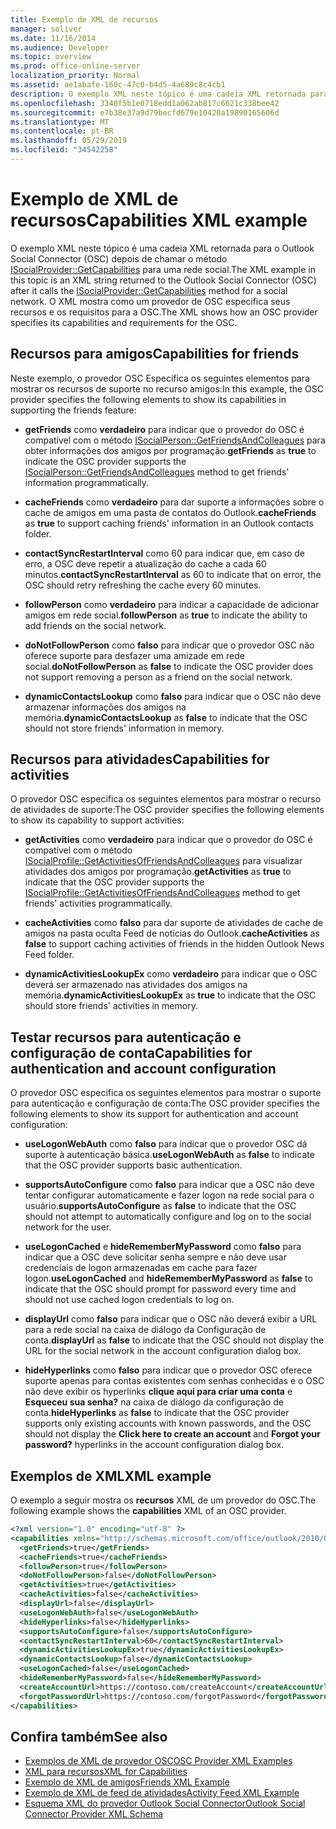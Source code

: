 ```yaml
---
title: Exemplo de XML de recursos
manager: soliver
ms.date: 11/16/2014
ms.audience: Developer
ms.topic: overview
ms.prod: office-online-server
localization_priority: Normal
ms.assetid: ae1abafe-160c-47c0-b4d5-4a689c8c4cb1
description: O exemplo XML neste tópico é uma cadeia XML retornada para o Outlook Social Connector (OSC) depois de chamar o método ISocialProvider::GetCapabilities para uma rede social. O XML mostra como um provedor de OSC especifica seus recursos e os requisitos para a OSC.
ms.openlocfilehash: 3340f5b1e0718edd1a062ab817c6621c338bee42
ms.sourcegitcommit: e7b38e37a9d79becfd679e10420a19890165606d
ms.translationtype: MT
ms.contentlocale: pt-BR
ms.lasthandoff: 05/29/2019
ms.locfileid: "34542258"
---
```

# <a name="capabilities-xml-example"></a><span data-ttu-id="ceef3-104">Exemplo de XML de recursos</span><span class="sxs-lookup"><span data-stu-id="ceef3-104">Capabilities XML example</span></span>

<span data-ttu-id="ceef3-105">O exemplo XML neste tópico é uma cadeia XML retornada para o Outlook Social Connector (OSC) depois de chamar o método [ISocialProvider::GetCapabilities](isocialprovider-getcapabilities.md) para uma rede social.</span><span class="sxs-lookup"><span data-stu-id="ceef3-105">The XML example in this topic is an XML string returned to the Outlook Social Connector (OSC) after it calls the [ISocialProvider::GetCapabilities](isocialprovider-getcapabilities.md) method for a social network.</span></span> <span data-ttu-id="ceef3-106">O XML mostra como um provedor de OSC especifica seus recursos e os requisitos para a OSC.</span><span class="sxs-lookup"><span data-stu-id="ceef3-106">The XML shows how an OSC provider specifies its capabilities and requirements for the OSC.</span></span> 
  
## <a name="capabilities-for-friends"></a><span data-ttu-id="ceef3-107">Recursos para amigos</span><span class="sxs-lookup"><span data-stu-id="ceef3-107">Capabilities for friends</span></span>

<span data-ttu-id="ceef3-108">Neste exemplo, o provedor OSC Especifica os seguintes elementos para mostrar os recursos de suporte no recurso amigos:</span><span class="sxs-lookup"><span data-stu-id="ceef3-108">In this example, the OSC provider specifies the following elements to show its capabilities in supporting the friends feature:</span></span>
  
- <span data-ttu-id="ceef3-109">**getFriends** como **verdadeiro** para indicar que o provedor do OSC é compatível com o método [ISocialPerson::GetFriendsAndColleagues](isocialperson-getfriendsandcolleagues.md) para obter informações dos amigos por programação.</span><span class="sxs-lookup"><span data-stu-id="ceef3-109">**getFriends** as **true** to indicate the OSC provider supports the [ISocialPerson::GetFriendsAndColleagues](isocialperson-getfriendsandcolleagues.md) method to get friends' information programmatically.</span></span> 
    
- <span data-ttu-id="ceef3-110">**cacheFriends** como **verdadeiro** para dar suporte a informações sobre o cache de amigos em uma pasta de contatos do Outlook.</span><span class="sxs-lookup"><span data-stu-id="ceef3-110">**cacheFriends** as **true** to support caching friends' information in an Outlook contacts folder.</span></span> 
    
- <span data-ttu-id="ceef3-111">**contactSyncRestartInterval** como 60 para indicar que, em caso de erro, a OSC deve repetir a atualização do cache a cada 60 minutos.</span><span class="sxs-lookup"><span data-stu-id="ceef3-111">**contactSyncRestartInterval** as 60 to indicate that on error, the OSC should retry refreshing the cache every 60 minutes.</span></span> 
    
- <span data-ttu-id="ceef3-112">**followPerson** como **verdadeiro** para indicar a capacidade de adicionar amigos em rede social.</span><span class="sxs-lookup"><span data-stu-id="ceef3-112">**followPerson** as **true** to indicate the ability to add friends on the social network.</span></span> 
    
- <span data-ttu-id="ceef3-113">**doNotFollowPerson** como **falso** para indicar que o provedor OSC não oferece suporte para desfazer uma amizade em rede social.</span><span class="sxs-lookup"><span data-stu-id="ceef3-113">**doNotFollowPerson** as **false** to indicate the OSC provider does not support removing a person as a friend on the social network.</span></span> 
    
- <span data-ttu-id="ceef3-114">**dynamicContactsLookup** como **falso** para indicar que o OSC não deve armazenar informações dos amigos na memória.</span><span class="sxs-lookup"><span data-stu-id="ceef3-114">**dynamicContactsLookup** as **false** to indicate that the OSC should not store friends' information in memory.</span></span> 
    
## <a name="capabilities-for-activities"></a><span data-ttu-id="ceef3-115">Recursos para atividades</span><span class="sxs-lookup"><span data-stu-id="ceef3-115">Capabilities for activities</span></span>

<span data-ttu-id="ceef3-116">O provedor OSC especifica os seguintes elementos para mostrar o recurso de atividades de suporte:</span><span class="sxs-lookup"><span data-stu-id="ceef3-116">The OSC provider specifies the following elements to show its capability to support activities:</span></span>
  
- <span data-ttu-id="ceef3-117">**getActivities** como **verdadeiro** para indicar que o provedor do OSC é compatível com o método [ISocialProfile::GetActivitiesOfFriendsAndColleagues](isocialprofile-getactivitiesoffriendsandcolleagues.md) para visualizar atividades dos amigos por programação.</span><span class="sxs-lookup"><span data-stu-id="ceef3-117">**getActivities** as **true** to indicate that the OSC provider supports the [ISocialProfile::GetActivitiesOfFriendsAndColleagues](isocialprofile-getactivitiesoffriendsandcolleagues.md) method to get friends' activities programmatically.</span></span> 
    
- <span data-ttu-id="ceef3-118">**cacheActivities** como **falso** para dar suporte de atividades de cache de amigos na pasta oculta Feed de notícias do Outlook.</span><span class="sxs-lookup"><span data-stu-id="ceef3-118">**cacheActivities** as **false** to support caching activities of friends in the hidden Outlook News Feed folder.</span></span> 
    
- <span data-ttu-id="ceef3-119">**dynamicActivitiesLookupEx** como **verdadeiro** para indicar que o OSC deverá ser armazenado nas atividades dos amigos na memória.</span><span class="sxs-lookup"><span data-stu-id="ceef3-119">**dynamicActivitiesLookupEx** as **true** to indicate that the OSC should store friends' activities in memory.</span></span> 
    
## <a name="capabilities-for-authentication-and-account-configuration"></a><span data-ttu-id="ceef3-120">Testar recursos para autenticação e configuração de conta</span><span class="sxs-lookup"><span data-stu-id="ceef3-120">Capabilities for authentication and account configuration</span></span>

<span data-ttu-id="ceef3-121">O provedor OSC especifica os seguintes elementos para mostrar o suporte para autenticação e configuração de conta:</span><span class="sxs-lookup"><span data-stu-id="ceef3-121">The OSC provider specifies the following elements to show its support for authentication and account configuration:</span></span>
  
- <span data-ttu-id="ceef3-122">**useLogonWebAuth** como **falso** para indicar que o provedor OSC dá suporte à autenticação básica.</span><span class="sxs-lookup"><span data-stu-id="ceef3-122">**useLogonWebAuth** as **false** to indicate that the OSC provider supports basic authentication.</span></span> 
    
- <span data-ttu-id="ceef3-123">**supportsAutoConfigure** como **falso** para indicar que a OSC não deve tentar configurar automaticamente e fazer logon na rede social para o usuário.</span><span class="sxs-lookup"><span data-stu-id="ceef3-123">**supportsAutoConfigure** as **false** to indicate that the OSC should not attempt to automatically configure and log on to the social network for the user.</span></span> 
    
- <span data-ttu-id="ceef3-124">**useLogonCached** e **hideRememberMyPassword** como **falso** para indicar que a OSC deve solicitar senha sempre e não deve usar credenciais de logon armazenadas em cache para fazer logon.</span><span class="sxs-lookup"><span data-stu-id="ceef3-124">**useLogonCached** and **hideRememberMyPassword** as **false** to indicate that the OSC should prompt for password every time and should not use cached logon credentials to log on.</span></span> 
    
- <span data-ttu-id="ceef3-125">**displayUrl** como **falso** para indicar que o OSC não deverá exibir a URL para a rede social na caixa de diálogo da Configuração de conta.</span><span class="sxs-lookup"><span data-stu-id="ceef3-125">**displayUrl** as **false** to indicate that the OSC should not display the URL for the social network in the account configuration dialog box.</span></span> 
    
- <span data-ttu-id="ceef3-126">**hideHyperlinks** como **falso** para indicar que o provedor OSC oferece suporte apenas para contas existentes com senhas conhecidas e o OSC não deve exibir os hyperlinks **clique aqui para criar uma conta** e **Esqueceu sua senha?** na caixa de diálogo da configuração de conta.</span><span class="sxs-lookup"><span data-stu-id="ceef3-126">**hideHyperlinks** as **false** to indicate that the OSC provider supports only existing accounts with known passwords, and the OSC should not display the **Click here to create an account** and **Forgot your password?** hyperlinks in the account configuration dialog box.</span></span> 
    
## <a name="xml-example"></a><span data-ttu-id="ceef3-127">Exemplos de XML</span><span class="sxs-lookup"><span data-stu-id="ceef3-127">XML example</span></span>

<span data-ttu-id="ceef3-128">O exemplo a seguir mostra os **recursos** XML de um provedor do OSC.</span><span class="sxs-lookup"><span data-stu-id="ceef3-128">The following example shows the **capabilities** XML of an OSC provider.</span></span> 
  
```XML
<?xml version="1.0" encoding="utf-8" ?>
<capabilities xmlns="http://schemas.microsoft.com/office/outlook/2010/06/socialprovider.xsd">
  <getFriends>true</getFriends>
  <cacheFriends>true</cacheFriends>
  <followPerson>true</followPerson>
  <doNotFollowPerson>false</doNotFollowPerson>
  <getActivities>true</getActivities>
  <cacheActivities>false</cacheActivities>
  <displayUrl>false</displayUrl>
  <useLogonWebAuth>false</useLogonWebAuth>
  <hideHyperlinks>false</hideHyperlinks>
  <supportsAutoConfigure>false</supportsAutoConfigure>
  <contactSyncRestartInterval>60</contactSyncRestartInterval>
  <dynamicActivitiesLookupEx>true</dynamicActivitiesLookupEx>
  <dynamicContactsLookup>false</dynamicContactsLookup>
  <useLogonCached>false</useLogonCached>
  <hideRememberMyPassword>false</hideRememberMyPassword>
  <createAccountUrl>https://contoso.com/createAccount</createAccountUrl>
  <forgotPasswordUrl>https://contoso.com/forgotPassword</forgotPasswordUrl>
</capabilities>

```

## <a name="see-also"></a><span data-ttu-id="ceef3-129">Confira também</span><span class="sxs-lookup"><span data-stu-id="ceef3-129">See also</span></span>

- [<span data-ttu-id="ceef3-130">Exemplos de XML de provedor OSC</span><span class="sxs-lookup"><span data-stu-id="ceef3-130">OSC Provider XML Examples</span></span>](osc-provider-xml-examples.md)  
- [<span data-ttu-id="ceef3-131">XML para recursos</span><span class="sxs-lookup"><span data-stu-id="ceef3-131">XML for Capabilities</span></span>](xml-for-capabilities.md)  
- [<span data-ttu-id="ceef3-132">Exemplo de XML de amigos</span><span class="sxs-lookup"><span data-stu-id="ceef3-132">Friends XML Example</span></span>](friends-xml-example.md)  
- [<span data-ttu-id="ceef3-133">Exemplo de XML de feed de atividades</span><span class="sxs-lookup"><span data-stu-id="ceef3-133">Activity Feed XML Example</span></span>](activity-feed-xml-example.md)  
- [<span data-ttu-id="ceef3-134">Esquema XML do provedor Outlook Social Connector</span><span class="sxs-lookup"><span data-stu-id="ceef3-134">Outlook Social Connector Provider XML Schema</span></span>](outlook-social-connector-provider-xml-schema.md)


